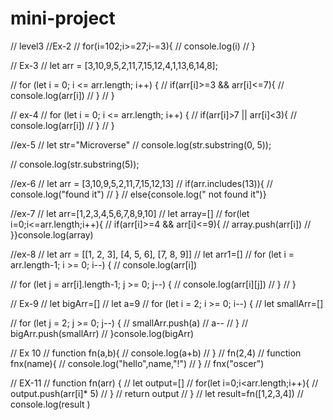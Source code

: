 # mini-project

// level3
//Ex-2
// for(i=102;i>=27;i-=3){
//   console.log(i)
// }

// Ex-3
// let arr = [3,10,9,5,2,11,7,15,12,4,1,13,6,14,8];


// for (let i = 0; i <= arr.length; i++) {
//   if(arr[i]>=3 && arr[i]<=7){
//     console.log(arr[i])
//   }
// }

// ex-4
// for (let i = 0; i <= arr.length; i++) {
//   if(arr[i]>7 || arr[i]<3){
//     console.log(arr[i])
//   }
// }

//ex-5
// let str="Microverse"
// console.log(str.substring(0, 5));

// console.log(str.substring(5));

//ex-6
//  let arr = [3,10,9,5,2,11,7,15,12,13]
// if(arr.includes(13)){
//   console.log("found it")
// }
// else{console.log(" not found it")}

//ex-7
// let arr=[1,2,3,4,5,6,7,8,9,10]
// let array=[]
// for(let i=0;i<=arr.length;i++){
//   if(arr[i]>=4 && arr[i]<=9){
//    array.push(arr[i])
// }}console.log(array)


//ex-8
// let arr = [[1, 2, 3], [4, 5, 6], [7, 8, 9]]
// let arr1=[]
// for (let i = arr.length-1; i >= 0; i--) {
//   console.log(arr[i])
  
//   for (let j = arr[i].length-1; j >= 0; j--) {
//     console.log(arr[i][j])
//   }
// }


// Ex-9
// let bigArr=[]
// let a=9
// for (let i = 2; i >= 0; i--) {
//   let smallArr=[]
  
//   for (let j = 2; j >= 0; j--) {
//     smallArr.push(a)
//     a--
//   }
//   bigArr.push(smallArr)
// }console.log(bigArr)

// Ex 10
// function fn(a,b){
//   console.log(a+b)
// }
// fn(2,4)
// function fnx(name){
//   console.log("hello",name,"!")
// }
// fnx("oscer")

// EX-11
// function fn(arr) {
//   let output=[]
//   for(let i=0;i<arr.length;i++){
//     output.push(arr[i]* 5)
//   }
//   return output
// }
// let result=fn([1,2,3,4])
// console.log(result )
